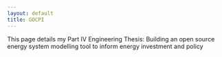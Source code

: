 ```yaml
---
layout: default
title: GOCPI
---
```


This page details my Part IV Engineering Thesis: Building an open source energy system modelling tool to inform energy investment and policy
